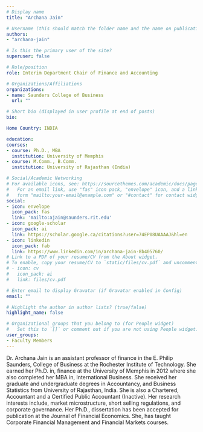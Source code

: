 ```yaml
---
# Display name
title: "Archana Jain"

# Username (this should match the folder name and the name on publications)
authors:
- "archana-jain"

# Is this the primary user of the site?
superuser: false

# Role/position
role: Interim Department Chair of Finance and Accounting

# Organizations/Affiliations
organizations:
- name: Saunders College of Business
  url: ""

# Short bio (displayed in user profile at end of posts)
bio: 

Home Country: INDIA

education:
courses:
- course: Ph.D., MBA
  institution: University of Memphis
- course: M.Comm., B.Comm.
  institution: University of Rajasthan (India)

# Social/Academic Networking
# For available icons, see: https://sourcethemes.com/academic/docs/page-builder/#icons
#   For an email link, use "fas" icon pack, "envelope" icon, and a link in the
#   form "mailto:your-email@example.com" or "#contact" for contact widget.
social:
- icon: envelope
  icon_pack: fas
  link: 'mailto:ajain@saunders.rit.edu'
- icon: google-scholar
  icon_pack: ai
  link: https://scholar.google.ca/citations?user=74EP08UAAAAJ&hl=en
- icon: linkedin
  icon_pack: fab
  link: https://www.linkedin.com/in/archana-jain-8b405760/
# Link to a PDF of your resume/CV from the About widget.
# To enable, copy your resume/CV to `static/files/cv.pdf` and uncomment the lines below.
# - icon: cv
#   icon_pack: ai
#   link: files/cv.pdf

# Enter email to display Gravatar (if Gravatar enabled in Config)
email: ""

# Highlight the author in author lists? (true/false)
highlight_name: false

# Organizational groups that you belong to (for People widget)
#   Set this to `[]` or comment out if you are not using People widget.
user_groups:
- Faculty Members
---
```


Dr. Archana Jain is an assistant professor of finance in the E. Philip Saunders, College of Business at the Rochester Institute of Technology. She earned her Ph.D. in, finance at the University of Memphis in 2012 where she also completed her MBA in, International Business. She received her graduate and undergraduate degrees in Accountancy, and Business Statistics from University of Rajasthan, India. She is also a Chartered, Accountant and a Certified Public Accountant (Inactive). Her research interests include, market microstructure, short selling regulations, and corporate governance. Her Ph.D., dissertation has been accepted for publication at the Journal of Financial Economics. She, has taught Corporate Financial Management and Financial Markets courses. 
